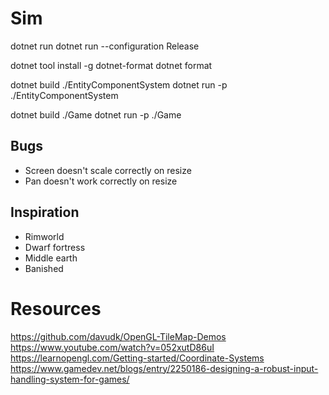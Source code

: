 # Sim

dotnet run
dotnet run --configuration Release

dotnet tool install -g dotnet-format
dotnet format

dotnet build ./EntityComponentSystem
dotnet run -p ./EntityComponentSystem

dotnet build ./Game
dotnet run -p ./Game

## Bugs

- Screen doesn't scale correctly on resize
- Pan doesn't work correctly on resize

## Inspiration

- Rimworld
- Dwarf fortress
- Middle earth
- Banished

# Resources

https://github.com/davudk/OpenGL-TileMap-Demos
https://www.youtube.com/watch?v=052xutD86uI
https://learnopengl.com/Getting-started/Coordinate-Systems
https://www.gamedev.net/blogs/entry/2250186-designing-a-robust-input-handling-system-for-games/
